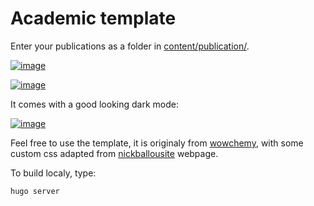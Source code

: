 # Academic template

Enter your publications as a folder in [content/publication/](content/publication/).

[![image](https://user-images.githubusercontent.com/43388542/216845033-cc7b0a28-60ff-4e86-a5ce-2c93930e08e2.png)](https://simongravelle.github.io/)

[![image](https://user-images.githubusercontent.com/43388542/216845176-a6effb49-db58-42b2-8b36-f65d5b959e39.png)](https://simongravelle.github.io/)

It comes with a good looking dark mode:

[![image](https://user-images.githubusercontent.com/43388542/216845058-77fe9c11-5086-494f-b83d-83d26c252a5b.png)](https://simongravelle.github.io/)

Feel free to use the template, it is originaly
from [wowchemy](https://wowchemy.com/), with some custom css
adapted from [nickballousite](https://github.com/nballou) webpage.

To build localy, type:

```
hugo server
```
